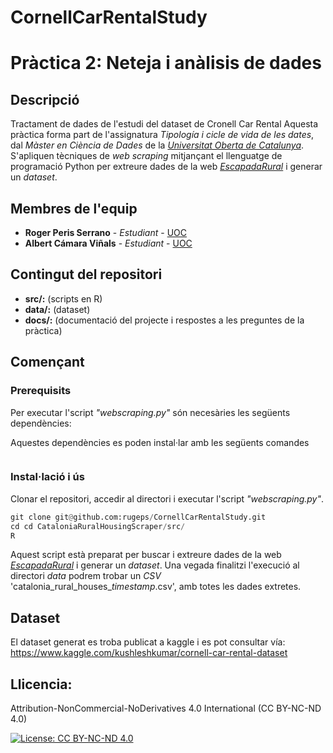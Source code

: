 # CornellCarRentalStudy
# Pràctica 2: Neteja i anàlisis de dades

## Descripció
Tractament de dades de l'estudi del dataset de Cronell Car Rental
Aquesta pràctica forma part de l'assignatura _Tipología i cicle de vida de les dates_, dal *Màster en Ciència de Dades* de la *[Universitat Oberta de Catalunya](https://www.uoc.edu/)*. S'apliquen tècniques de _web scraping_ mitjançant el llenguatge de programació Python per extreure dades de la web [_EscapadaRural_](https://www.escapadarural.com/) i generar un _dataset_.

## Membres de l'equip

* **Roger Peris Serrano** - *Estudiant* - [UOC](https://www.uoc.edu)
* **Albert Cámara Viñals** - *Estudiant* - [UOC](https://www.uoc.edu)

## Contingut del repositori

* **src/:** (scripts en R)
* **data/:** (dataset)
* **docs/:** (documentació del projecte i respostes a les preguntes de la pràctica)

## Començant

### Prerequisits

Per executar l'script *"webscraping.py"* són necesàries les següents dependències:


Aquestes dependències es poden instal·lar amb les següents comandes

```R

```

### Instal·lació i ús

Clonar el repositori, accedir al directori i executar l'script *"webscraping.py"*.

```python
git clone git@github.com:rugeps/CornellCarRentalStudy.git
cd cd CataloniaRuralHousingScraper/src/
R 
```

Aquest script està preparat per buscar i extreure dades de la web [_EscapadaRural_](https://www.escapadarural.com/) i generar un _dataset_. Una vegada finalitzi l'execució al directori *data* podrem trobar un *CSV* 'catalonia_rural_houses_*timestamp*.csv', amb totes les dades extretes.  

## Dataset

El dataset generat es troba publicat a kaggle i es pot consultar vía:
https://www.kaggle.com/kushleshkumar/cornell-car-rental-dataset

## Llicencia: 

Attribution-NonCommercial-NoDerivatives 4.0 International (CC BY-NC-ND 4.0)

[![License: CC BY-NC-ND 4.0](https://img.shields.io/badge/License-CC%20BY--NC--ND%204.0-lightgrey.svg)](https://creativecommons.org/licenses/by-nc-nd/4.0/)
